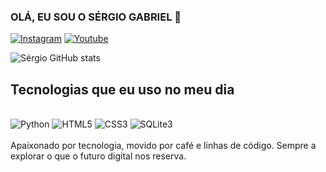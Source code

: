 ### OLÁ, EU SOU O SÉRGIO GABRIEL 👋

[![Instagram](https://img.shields.io/badge/Instagram-E4405F?style=for-the-badge&logo=instagram&logoColor=white)](https://www.instagram.com/s.guedes.07/)  [![Youtube](https://img.shields.io/badge/YouTube-FF0000?style=for-the-badge&logo=youtube&logoColor=white)](http://www.youtube.com/@sergiogabriel4938)

![Sérgio GitHub stats](https://github-readme-stats.vercel.app/api?username=sergioguedes7&show_icons=true&theme=radical)

## Tecnologias que eu uso no meu dia
<div style=display: inline_block><br/>
    <img alt="Python" src="https://img.shields.io/badge/Python-3776AB?style=for-the-badge&logo=python&logoColor=white">
    <img alt="HTML5" src="https://img.shields.io/badge/HTML5-E34F26?style=for-the-badge&logo=html5&logoColor=white">
    <img alt="CSS3" src="https://img.shields.io/badge/CSS3-1572B6?style=for-the-badge&logo=css3&logoColor=white">
    <img alt="SQLite3" src="https://img.shields.io/badge/SQLite-07405E?style=for-the-badge&logo=sqlite&logoColor=white">
</div><br>
Apaixonado por tecnologia, movido por café e linhas de código. Sempre a explorar o que o futuro digital nos reserva.


